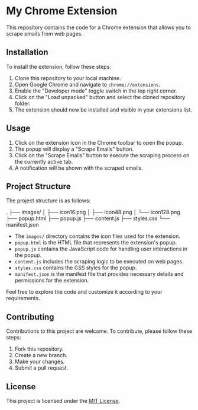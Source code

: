 # My Chrome Extension

This repository contains the code for a Chrome extension that allows you to scrape emails from web pages.

## Installation

To install the extension, follow these steps:

1. Clone this repository to your local machine.
2. Open Google Chrome and navigate to `chrome://extensions`.
3. Enable the "Developer mode" toggle switch in the top right corner.
4. Click on the "Load unpacked" button and select the cloned repository folder.
5. The extension should now be installed and visible in your extensions list.

## Usage

1. Click on the extension icon in the Chrome toolbar to open the popup.
2. The popup will display a "Scrape Emails" button.
3. Click on the "Scrape Emails" button to execute the scraping process on the currently active tab.
4. A notification will be shown with the scraped emails.

## Project Structure

The project structure is as follows:

.
├── images/
│ ├── icon16.png
│ ├── icon48.png
│ └── icon128.png
├── popup.html
├── popup.js
├── content.js
├── styles.css
└── manifest.json

- The `images/` directory contains the icon files used for the extension.
- `popup.html` is the HTML file that represents the extension's popup.
- `popup.js` contains the JavaScript code for handling user interactions in the popup.
- `content.js` includes the scraping logic to be executed on web pages.
- `styles.css` contains the CSS styles for the popup.
- `manifest.json` is the manifest file that provides necessary details and permissions for the extension.

Feel free to explore the code and customize it according to your requirements.

## Contributing

Contributions to this project are welcome. To contribute, please follow these steps:

1. Fork this repository.
2. Create a new branch.
3. Make your changes.
4. Submit a pull request.

## License

This project is licensed under the [MIT License](LICENSE).
